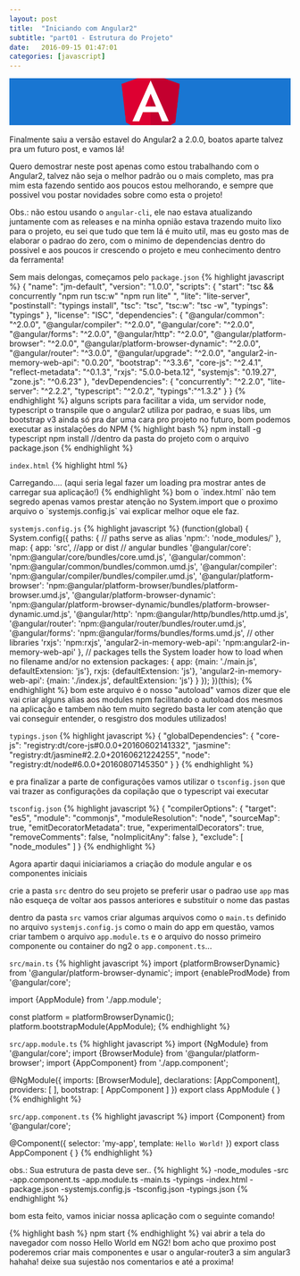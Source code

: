 ```yaml
---
layout: post
title:  "Iniciando com Angular2"
subtitle: "part01 - Estrutura do Projeto"
date:   2016-09-15 01:47:01
categories: [javascript]
---
```

![Iniciando com Angular2](/assets/img/iniciando-com-angular2.png)

Finalmente saiu a versão estavel do Angular2 a 2.0.0, boatos aparte talvez pra um futuro post, e vamos lá!

Quero demostrar neste post apenas como estou trabalhando com o Angular2, talvez não seja o melhor padrão ou o mais completo, mas pra mim esta fazendo sentido aos poucos estou melhorando, e sempre que possivel vou postar novidades sobre como esta o projeto!

Obs.: não estou usando o `angular-cli`, ele nao estava atualizando juntamente com as releases e na minha opnião estava trazendo muito lixo para o projeto, eu sei que tudo que tem lá é muito util, mas eu gosto mas de elaborar o padrao do zero, com o minimo de dependencias dentro do possivel e aos poucos ir crescendo o projeto e meu conhecimento dentro da ferramenta!

Sem mais delongas, começamos pelo `package.json`
{% highlight javascript %}
{
  "name": "jm-default",
  "version": "1.0.0",
  "scripts": {
    "start": "tsc && concurrently \"npm run tsc:w\" \"npm run lite\" ",
    "lite": "lite-server",
    "postinstall": "typings install",
    "tsc": "tsc",
    "tsc:w": "tsc -w",
    "typings": "typings"
  },
  "license": "ISC",
  "dependencies": {
    "@angular/common": "^2.0.0",
    "@angular/compiler": "^2.0.0",
    "@angular/core": "^2.0.0",
    "@angular/forms": "^2.0.0",
    "@angular/http": "^2.0.0",
    "@angular/platform-browser": "^2.0.0",
    "@angular/platform-browser-dynamic": "^2.0.0",
    "@angular/router": "^3.0.0",
    "@angular/upgrade": "^2.0.0",
    "angular2-in-memory-web-api": "0.0.20",
    "bootstrap": "^3.3.6",
    "core-js": "^2.4.1",
    "reflect-metadata": "^0.1.3",
    "rxjs": "5.0.0-beta.12",
    "systemjs": "0.19.27",
    "zone.js": "^0.6.23"
  },
  "devDependencies": {
    "concurrently": "^2.2.0",
    "lite-server": "^2.2.2",
    "typescript": "^2.0.2",
    "typings":"^1.3.2"
  }
}
{% endhighlight %}
alguns scripts para facilitar a vida, um servidor node, typescript o transpile que o angular2 utiliza por padrao, e suas libs, um bootstrap v3 ainda só pra dar uma cara pro projeto no futuro, bom podemos executar as instalações do NPM
{% highlight bash %}
npm install -g typescript
npm install //dentro da pasta do projeto com o arquivo package.json
{% endhighlight %}

`index.html`
{% highlight html %}
<!DOCTYPE html>
<html>
    <head>
        <meta http-equiv="X-UA-Compatible" content="IE=Edge">
        <meta charset="UTF-8">
        <title>Jhon Mike - Default Angular2</title>
        <link rel="icon" href="assets/img/favicon.png">
        <meta name="viewport" content="width=device-width, initial-scale=1">
        <link rel="stylesheet" href="node_modules/bootstrap/dist/css/bootstrap.min.css">
        <!-- 1. Load libraries -->
        <!-- Polyfill(s) for older browsers -->
        <script src="node_modules/core-js/client/shim.min.js"></script>
        <script src="node_modules/zone.js/dist/zone.js"></script>
        <script src="node_modules/reflect-metadata/Reflect.js"></script>
        <script src="node_modules/systemjs/dist/system.src.js"></script>
        <!-- 2. Configure SystemJS -->
        <script src="systemjs.config.js"></script>
        <script>
            System.import('app').catch(function(err){ console.error(err); });
        </script>
    </head>
    <!-- 3. Display the application -->
    <body>
        <my-app>
            Carregando.... (aqui seria legal fazer um loading pra mostrar antes de carregar sua aplicação!)
        </my-app>
    </body>
</html>
{% endhighlight %}
bom o `index.html` não tem segredo apenas vamos prestar atenção no System.import que o proximo arquivo o `systemjs.config.js` vai explicar melhor oque ele faz.

`systemjs.config.js`
{% highlight javascript %}
(function(global) {
    System.config({
        paths: {
            // paths serve as alias
            'npm:': 'node_modules/'
        },
        map: {
            app: 'src', //app or dist
            // angular bundles
            '@angular/core': 'npm:@angular/core/bundles/core.umd.js',
            '@angular/common': 'npm:@angular/common/bundles/common.umd.js',
            '@angular/compiler': 'npm:@angular/compiler/bundles/compiler.umd.js',
            '@angular/platform-browser': 'npm:@angular/platform-browser/bundles/platform-browser.umd.js',
            '@angular/platform-browser-dynamic': 'npm:@angular/platform-browser-dynamic/bundles/platform-browser-dynamic.umd.js',
            '@angular/http': 'npm:@angular/http/bundles/http.umd.js',
            '@angular/router': 'npm:@angular/router/bundles/router.umd.js',
            '@angular/forms': 'npm:@angular/forms/bundles/forms.umd.js',
            // other libraries
            'rxjs':                       'npm:rxjs',
            'angular2-in-memory-web-api': 'npm:angular2-in-memory-web-api'
        },
        // packages tells the System loader how to load when no filename and/or no extension
        packages: {
            app: {main: './main.js', defaultExtension: 'js'},
            rxjs: {defaultExtension: 'js'},
            'angular2-in-memory-web-api': {main: './index.js', defaultExtension: 'js'}
        }
    });
})(this);
{% endhighlight %}
bom este arquivo é o nosso "autoload" vamos dizer que ele vai criar alguns alias aos modules npm facilitando o autoload dos mesmos na aplicação e tambem não tem muito segredo basta ler com atenção que vai conseguir entender, o resgistro dos modules utilizados!

`typings.json`
{% highlight javascript %}
{
    "globalDependencies": {
        "core-js": "registry:dt/core-js#0.0.0+20160602141332",
        "jasmine": "registry:dt/jasmine#2.2.0+20160621224255",
        "node": "registry:dt/node#6.0.0+20160807145350"
    }
}
{% endhighlight %}

e pra finalizar a parte de configurações vamos utilizar o `tsconfig.json` que vai trazer as configurações da copilação que o typescript vai executar

`tsconfig.json`
{% highlight javascript %}
{
    "compilerOptions": {
        "target": "es5",
        "module": "commonjs",
        "moduleResolution": "node",
        "sourceMap": true,
        "emitDecoratorMetadata": true,
        "experimentalDecorators": true,
        "removeComments": false,
        "noImplicitAny": false
    },
    "exclude": [
        "node_modules"
    ]
}
{% endhighlight %}

Agora apartir daqui iniciariamos a criação do module angular e os componentes iniciais

crie a pasta `src` dentro do seu projeto se preferir usar o padrao use `app` mas não esqueça de voltar aos passos anteriores e substituir o nome das pastas

dentro da pasta `src` vamos criar algumas arquivos como o `main.ts` definido no arquivo `systemjs.config.js` como o main do app em questão, vamos criar tambem o arquivo `app.module.ts` e o arquivo do nosso primeiro componente ou container do ng2 o `app.component.ts`...

`src/main.ts`
{% highlight javascript %}
import {platformBrowserDynamic} from '@angular/platform-browser-dynamic';
import {enableProdMode} from '@angular/core';

import {AppModule} from './app.module';

const platform = platformBrowserDynamic();
platform.bootstrapModule(AppModule);
{% endhighlight %}

`src/app.module.ts`
{% highlight javascript %}
import {NgModule}      from '@angular/core';
import {BrowserModule} from '@angular/platform-browser';
import {AppComponent}  from './app.component';

@NgModule({
    imports: [BrowserModule],
    declarations: [AppComponent],
    providers: [ ],
    bootstrap: [ AppComponent ]
})
export class AppModule { }
{% endhighlight %}

`src/app.component.ts`
{% highlight javascript %}
import {Component} from '@angular/core';

@Component({
    selector: 'my-app',
    template: `Hello World!`
})
export class AppComponent { }
{% endhighlight %}

obs.: Sua estrutura de pasta deve ser..
{% highlight %}
-node_modules
-src
    -app.component.ts
    -app.module.ts
    -main.ts
-typings
-index.html
-package.json
-systemjs.config.js
-tsconfig.json
-typings.json
{% endhighlight %}

bom esta feito, vamos iniciar nossa aplicação com o seguinte comando!

{% highlight bash %}
npm start
{% endhighlight %}
vai abrir a tela do navegador com nosso Hello World em NG2! bom acho que proximo post poderemos criar mais componentes e usar o angular-router3 a sim angular3 hahaha! deixe sua sujestão nos comentarios e até a proxima!
